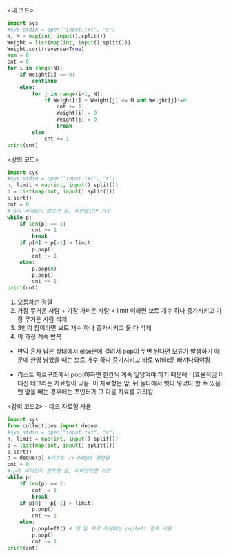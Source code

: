 <내 코드>

```python
import sys
#sys.stdin = open("input.txt", "r")
N, M = map(int, input().split())
Weight = list(map(int, input().split()))
Weight.sort(reverse=True)
sum = 0
cnt = 0
for i in range(N):
    if Weight[i] == 0:
        continue
    else:
        for j in range(i+1, N):
            if Weight[i] + Weight[j] <= M and Weight[j]!=0:
                cnt += 1
                Weight[i] = 0
                Weight[j] = 0
                break
        else:
            cnt += 1
print(cnt)
```

<강의 코드>

```python
import sys
#sys.stdin = open("input.txt", "r")
n, limit = map(int, input().split())
p = list(map(int, input().split()))
p.sort()
cnt = 0
# p가 비어있지 않으면 참, 비어있으면 거짓
while p:
    if len(p) == 1:
        cnt += 1
        break
    if p[0] + p[-1] > limit:
        p.pop()
        cnt += 1
    else:
        p.pop(0)
        p.pop()
        cnt += 1
print(cnt)
```

1. 오름차순 정렬
2. 가장 무거운 사람 + 가장 가벼운 사람 < limit 이라면 보트 개수 하나 증가시키고 가장 무거운 사람 삭제
3. 3번이 참이라면 보트 개수 하나 증가시키고 둘 다 삭제
4. 이 과정 계속 반복

- 만약 혼자 남은 상태에서 else문에 걸려서 pop이 두번 된다면 오류가 발생하기 때문에 한명 남았을 때는 보트 개수 하나 증가시키고 바로 while문 빠져나와야됨

- 리스트 자료구조에서 pop(0)하면 한칸씩 계속 앞당겨야 하기 때문에 비효율적임
  이 대신 데크라는 자료형이 있음. 이 자료형은 앞, 뒤 둘다에서 뺏다 넣었다 할 수 있음. 맨 앞을 빼는 경우에는 포인터가 그 다음 자료를 가리킴.

<강의 코드2> - 데크 자료형 사용

```python
import sys
from collections import deque
#sys.stdin = open("input.txt", "r")
n, limit = map(int, input().split())
p = list(map(int, input().split()))
p.sort()
p = deque(p) #리스트 -> deque 형변환
cnt = 0
# p가 비어있지 않으면 참, 비어있으면 거짓
while p:
    if len(p) == 1:
        cnt += 1
        break
    if p[0] + p[-1] > limit:
        p.pop()
        cnt += 1
    else:
        p.popleft() # 맨 앞 자료 꺼낼때는 popleft 함수 사용
        p.pop()
        cnt += 1
print(cnt)
```
